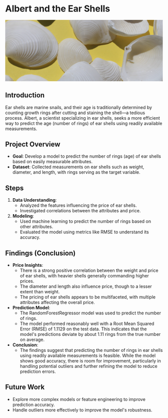 # Albert and the Ear Shells
![shell](./shell.png)

## Introduction
Ear shells are marine snails, and their age is traditionally determined by counting growth rings after cutting and staining the shell—a tedious process. Albert, a scientist specializing in ear shells, seeks a more efficient way to predict the age (number of rings) of ear shells using readily available measurements.

## Project Overview
- **Goal**: Develop a model to predict the number of rings (age) of ear shells based on easily measurable attributes.
- **Dataset**: Collected measurements on ear shells such as weight, diameter, and length, with rings serving as the target variable.

## Steps
1. **Data Understanding**:
   - Analyzed the features influencing the price of ear shells.
   - Investigated correlations between the attributes and price.
2. **Modeling**:
   - Used machine learning to predict the number of rings based on other attributes.
   - Evaluated the model using metrics like RMSE to understand its accuracy.

## Findings (Conclusion)
- **Price Insights**:
  - There is a strong positive correlation between the weight and price of ear shells, with heavier shells generally commanding higher prices.
  - The diameter and length also influence price, though to a lesser extent than weight.
  - The pricing of ear shells appears to be multifaceted, with multiple attributes affecting the overall price.
- **Prediction Model**:
  - The RandomForestRegressor model was used to predict the number of rings.
  - The model performed reasonably well with a Root Mean Squared Error (RMSE) of 1.1129 on the test data. This indicates that the model's predictions deviate by about 1.11 rings from the true number on average.
- **Conclusion**:
  - The findings suggest that predicting the number of rings in ear shells using readily available measurements is feasible. While the model shows good accuracy, there is room for improvement, particularly in handling potential outliers and further refining the model to reduce prediction errors.

## Future Work
- Explore more complex models or feature engineering to improve prediction accuracy.
- Handle outliers more effectively to improve the model's robustness.

